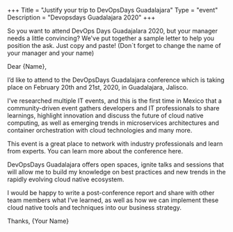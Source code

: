 +++
Title = "Justify your trip to DevOpsDays Guadalajara"
Type = "event"
Description = "Devopsdays Guadalajara 2020"
+++

So you want to attend DevOps Days Guadajalara 2020, but your manager needs a little convincing? We've put together a sample letter to help you position the ask. Just copy and paste! (Don´t forget to change the name of your manager and your name)

Dear {Name},

I’d like to attend to the DevOpsDays Guadalajara conference which is taking place on February 20th and 21st, 2020, in Guadalajara, Jalisco.

I’ve researched multiple IT events, and this is the first time in Mexico that a community-driven event gathers developers and IT professionals to share learnings, highlight innovation and discuss the future of cloud native computing, as well as emerging trends in microservices architectures and container orchestration with cloud technologies and many more.

This event is a great place to network with industry professionals and learn from experts. You can learn more about the conference here.

DevOpsDays Guadalajara offers open spaces, ignite talks and sessions that will allow me to build my knowledge on best practices and new trends in the rapidly evolving cloud native ecosystem.

I would be happy to write a post-conference report and share with other team members what I’ve learned, as well as how we can implement these cloud native tools and techniques into our business strategy.

Thanks,
{Your Name}
